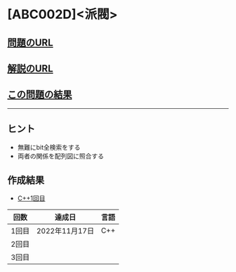 # \[ABC002D\]\<派閥\>

## [問題のURL](https://atcoder.jp/contests/abc002/tasks/abc002_4)

## [解説のURL](https://nullkara.jp/2020/11/03/atcoder_abc002/)

## [この問題の結果](https://atcoder.jp/contests/abc002/submissions?f.Task=abc002_4&f.LanguageName=C%2B%2B&f.Status=AC&f.User=)

---

## ヒント

* 無難にbit全検索をする
* 両者の関係を配列図に照合する

## 作成結果

* [C++1回目](https://atcoder.jp/contests/abc002/submissions/36549783)

| 回数 | 達成日 | 言語 |
| --- | ----- | ---- |
| 1回目 | 2022年11月17日 | C++ |
| 2回目 |  |  |
| 3回目 |  |  |
